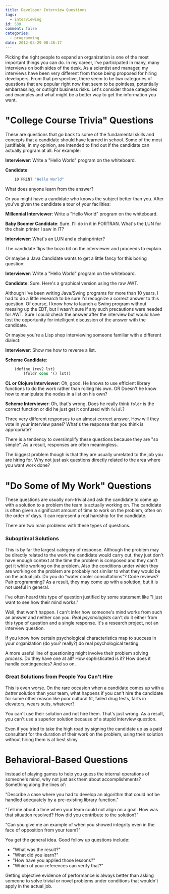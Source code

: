 ```yaml
---
title: Developer Interview Questions
tags:
  - interviewing
id: 539
comment: false
categories:
  - programming
date: 2012-03-29 08:48:17
---
```


Picking the right people to expand an organization is one of the most important things you can do. In my career, I've participated in many, many interviews on both sides of the desk. As a scientist and manager, my interviews have been very different from those being proposed for hiring developers. From that perspective, there seem to be two categories of questions that are popular right now that seem to be pointless, potentially embarrassing, or outright business risks. Let's consider those categories and examples and what might be a better way to get the information you want.

# "College Course Trivia" Questions #

These are questions that go back to some of the fundamental skills and concepts that a candidate should have learned in school. Some of the most justifiable, in my opinion, are intended to find out if the candidate can actually program at all. For example:

**Interviewer**: Write a "Hello World" program on the whiteboard.

**Candidate**:

```bash
    10 PRINT "Hello World"
```

What does anyone learn from the answer?

Or you might have a candidate who knows the subject better than you. After you've given the candidate a tour of your facilities:

**Millennial Interviewer**: Write a "Hello World" program on the whiteboard.

**Baby Boomer Candidate**: Sure. I'll do in it in FORTRAN. What's the LUN for the chain printer I saw in IT?

**Interviewer**: What's an LUN and a chainprinter?

The candidate flips the bozo bit on the interviewer and proceeds to explain.

Or maybe a Java Candidate wants to get a little fancy for this boring question:

**Interviewer**: Write a "Hello World" program on the whiteboard.

**Candidate**: Sure. Here's a graphical version using the raw AWT.

Although I've been writing Java/Swing programs for more than 10 years, I had to do a little research to be sure I'd recognize a correct answer to this question. Of course, I know how to launch a Swing program without messing up the EDT, but I wasn't sure if any such precautions were needed for AWT. Sure I could check the answer after the interview but would have lost the opportunity for intelligent discussion of the answer with the candidate.

Or maybe you're a Lisp shop interviewing someone familiar with a different dialect:

**Interviewer**: Show me how to reverse a list.

**Scheme Candidate**:

```scheme
    (define (rev2 lst)
        (foldr cons '() lst))
```

**CL or Clojure Interviewer**: Oh, good. He knows to use efficient library functions to do the work rather than rolling his own. OR Doesn't he know how to manipulate the nodes in a list on his own?

**Scheme Interviewer**: Oh, that's wrong. Does he really think `foldr` is the correct function or did he just get it confused with `foldl`?

Three very different responses to an almost correct answer. How will they vote in your interview panel? What's the response that you think is appropriate?

There is a tendency to oversimplify these questions because they are "so simple". As a result, responses are often meaningless.

The biggest problem though is that they are usually unrelated to the job you are hiring for. Why not just ask questions directly related to the area where you want work done?

# "Do Some of My Work" Questions #

These questions are usually non-trivial and ask the candidate to come up with a solution to a problem the team is actually working on. The candidate is often given a significant amount of time to work on the problem, often on the order of days. It can represent a real hardship for the candidate.

There are two main problems with these types of questions.

### Suboptimal Solutions ###

This is by far the largest category of response. Although the problem may be directly related to the work the candidate would carry out, they just don't have enough context at the time the problem is composed and they can't get it while working on the problem. Also the conditions under which they are working on the problem are probably not similar to what they would be on the actual job. Do you do "water cooler consultations"? Code reviews? Pair programming? As a result, they may come up with a solution, but it is not useful in general.

I've often heard this type of question justified by some statement like "I just want to see how their mind works."

Well, that won't happen. I can't infer how someone's mind works from such an answer and neither can you. _Real psychologists_ can't do it either from this type of question and a single response. It's a research project, not an interview question.

If you know how certain psychological characteristics map to success in your organization (do you? really?) do real psychological testing.

A more useful line of questioning might involve their problem solving _process_. Do they have one at all? How sophisticated is it? How does it handle contingencies? And so on.

### Great Solutions from People You Can't Hire ###

This is even worse. On the rare occasion when a candidate comes up with a _better_ solution than your team, what happens if you can't hire the candidate for some other reason like poor cultural fit, failed drug tests, farts in elevators, wears suits, whatever?

You can't use their solution and not hire them. That's just wrong. As a result, you can't use a superior solution because of a stupid interview question.

Even if you tried to take the high road by signing the candidate up as a paid consultant for the duration of their work on the problem, using their solution without hiring them is at best slimy.

# Behavioral-Based Questions #

Instead of playing games to help you guess the internal operations of someone's mind, why not just ask them about accomplishments? Something along the lines of:

"Describe a case where you had to develop an algorithm that could not be handled adequately by a pre-existing library function."

"Tell me about a time when your team could not align on a goal. How was that situation resolved? How did you contribute to the solution?"

"Can you give me an example of when you showed integrity even in the face of opposition from your team?"

You get the general idea. Good follow up questions include:

*   "What was the result?"
*   "What did you learn?"
*   "How have you applied those lessons?"
*   "Which of your references can verify that?"

Getting objective evidence of performance is always better than asking someone to solve trivial or novel problems under conditions that wouldn't apply in the actual job.